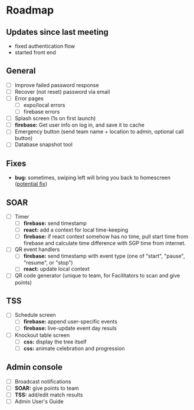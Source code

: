 # Roadmap

## Updates since last meeting

- fixed authentication flow
- started front end

## General

- [ ] Improve failed password response
- [ ] Recover (not reset) password via email
- [ ] Error pages
  - [ ] expo/local errors
  - [ ] firebase errors
- [ ] Splash screen (1s on first launch)
- [ ] **firebase:** Get user info on log in, and save it to cache
- [ ] Emergency button (send team name + location to admin, optional call button)
- [ ] Database snapshot tool

## Fixes

- **bug:** sometimes, swiping left will bring you back to homescreen
  ([potential fix](https://reactnavigation.org/docs/auth-flow/))

## SOAR

- [ ] Timer
  - [ ] **firebase:** send timestamp
  - [ ] **react:** add a context for local time-keeping
  - [ ] **firebase:** if react context somehow has no time, pull start time from firebase and calculate time difference with SGP time from internet.
- [ ] QR event handlers
  - [ ] **firebase:** send timestamp with event type (one of "start", "pause", "resume", or "stop")
  - [ ] **react:** update local context
- [ ] QR code generator (unique to team, for Facilitators to scan and give points)

## TSS

- [ ] Schedule screen
  - [ ] **firebase:** append user-specific events
  - [ ] **firebase:** live-update event day resuls
- [ ] Knockout table screen
  - [ ] **css:** display the tree itself
  - [ ] **css:** animate celebration and progression

## Admin console

- [ ] Broadcast notifications
- [ ] **SOAR:** give points to team
- [ ] **TSS:** add/edit match results
- [ ] Admin User's Guide
